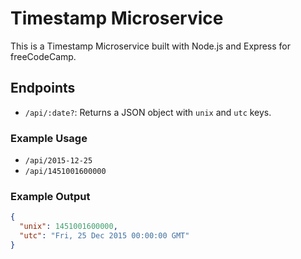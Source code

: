 # Timestamp Microservice

This is a Timestamp Microservice built with Node.js and Express for freeCodeCamp.

## Endpoints

- `/api/:date?`: Returns a JSON object with `unix` and `utc` keys.

### Example Usage

- `/api/2015-12-25`
- `/api/1451001600000`

### Example Output

```json
{
  "unix": 1451001600000,
  "utc": "Fri, 25 Dec 2015 00:00:00 GMT"
}
